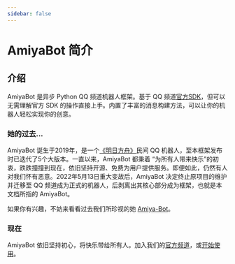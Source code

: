 ```yaml
---
sidebar: false
---
```


# AmiyaBot 简介

## 介绍

AmiyaBot 是异步 Python QQ 频道机器人框架。基于 QQ 频道[官方SDK](https://bot.q.qq.com/wiki/develop/pythonsdk/)，但可以无需理解官方 SDK
的操作直接上手。内置了丰富的消息构建方法，可以让你的机器人轻松实现你的创意。

### 她的过去...

AmiyaBot 诞生于2019年，是一个[《明日方舟》](https://ak.hypergryph.com/index)民间 QQ 机器人，至本框架发布时已迭代了5个大版本。一直以来，AmiyaBot 都秉着
“为所有人带来快乐”的初衷，跌跌撞撞到现在，依旧坚持开源、免费为用户提供服务。即便如此，仍然有人对我们怀有恶意。2022年5月13日重大变故后，AmiyaBot 决定终止原项目的维护并迁移至 QQ
频道成为正式的机器人，后剥离出其核心部分成为框架，也就是本文档所指的 AmiyaBot。

如果你有兴趣，不妨来看看过去我们所珍视的她 [Amiya-Bot](https://www.amiya.cn/)。

### 现在

AmiyaBot
依旧坚持初心，将快乐带给所有人。加入我们的[官方频道](https://qun.qq.com/qqweb/qunpro/share?_wv=3&_wwv=128&appChannel=share&inviteCode=1W4sJux&appChannel=share&businessType=9&from=181074&biz=ka&shareSource=5)，或[开始使用](
/develop/)。
